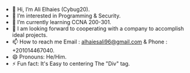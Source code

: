 - 👋 Hi, I’m Ali Elhaies (Cybug20).
- 👀 I’m interested in Programming & Security.
- 🌱 I’m currently learning CCNA 200-301.
- 💞️ I am looking forward to cooperating with a company to accomplish ideal projects.
- 📫 How to reach me Email : alhaiesali96@gmail.com & Phone : +201014467040.
- 😄 Pronouns: He/Him.
- ⚡ Fun fact: It's Easy to centering The "Div" tag.
<!---
barcao/barcao is a ✨ special ✨ repository because its `README.md` (this file) appears on your GitHub profile.
You can click the Preview link to take a look at your changes.
--->
